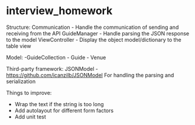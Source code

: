 # interview_homework

Structure:
Communication - Handle the communication of sending and receiving from the API
GuideManager - Handle parsing the JSON response to the model
ViewController - Display the object model/dictionary to the table view

Model:
  -GuideCollection
    - Guide
      - Venue
      
Third-party framework:
JSONModel - https://github.com/icanzilb/JSONModel
For handling the parsing and serialization

Things to improve:
* Wrap the text if the string is too long
* Add autolayout for different form factors
* Add unit test
